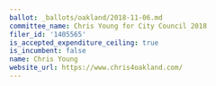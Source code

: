```yaml
---
ballot: _ballots/oakland/2018-11-06.md
committee_name: Chris Young for City Council 2018
filer_id: '1405565'
is_accepted_expenditure_ceiling: true
is_incumbent: false
name: Chris Young
website_url: https://www.chris4oakland.com/
---
```

